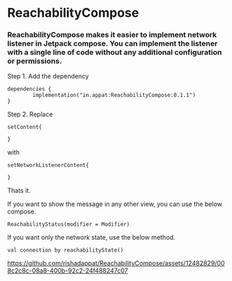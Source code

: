 # ReachabilityCompose

### ReachabilityCompose makes it easier to implement network listener in Jetpack compose. You can implement the listener with a single line of code without any additional configuration or permissions.


Step 1. Add the dependency

	dependencies {
	        implementation("in.appat:ReachabilityCompose:0.1.1")
	}


Step 2. Replace

	setContent{
 
	}

 with 
	
	setNetworkListenerContent{
 
	}

Thats it.


If you want to show the message in any other view, you can use the below compose.

	ReachabilityStatus(modifier = Modifier)


If you want only the network state, use the below method.

 	val connection by reachabilityState()




https://github.com/rishadappat/ReachabilityCompose/assets/12482829/008c2c8c-08a8-400b-92c2-24f488247c07


